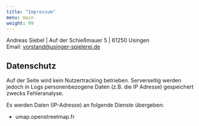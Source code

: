 ```yaml
---
title: "Impressum"
menu: main
weight: 99
---
```


Andreas Siebel | Auf der Schießmauer 5 | 61250 Usingen</br>
Email: vorstand@usinger-spielerei.de

## Datenschutz

Auf der Seite wird kein Nutzertracking betrieben. Serverseitig werden jedoch in Logs personenbezogene Daten (z.B. die IP Adresse) gespeichert zwecks Fehleranalyse.

Es werden Daten (IP-Adresse) an folgende Dienste übergeben:
* umap.openstreetmap.fr
